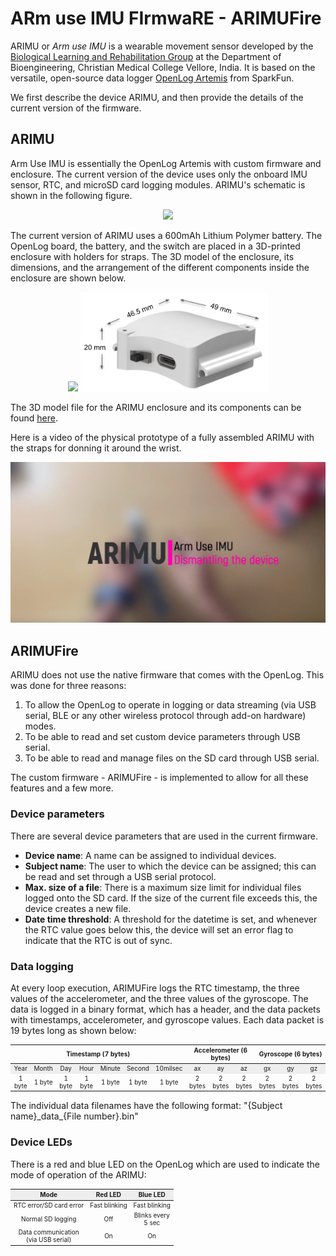 # ARm use IMU FIrmwaRE - ARIMUFire

ARIMU or _Arm use IMU_ is a wearable movement sensor developed by the [Biological Learning and Rehabilitation Group](http://biorehab.github.io) at the Department of Bioengineering, Christian Medical College Vellore, India. It is based on the versatile, open-source data logger [OpenLog Artemis](https://www.sparkfun.com/products/16832) from SparkFun.

We first describe the device ARIMU, and then provide the details of the current version of the firmware.

## ARIMU 
Arm Use IMU is essentially the OpenLog Artemis with custom firmware and enclosure. The current version of the device uses only the onboard IMU sensor, RTC, and microSD card logging modules. ARIMU's schematic is shown in the following figure.

<p align="center">
  <img width="300" src="figs/arimu-schem.png">
</p>

The current version of ARIMU uses a 600mAh Lithium Polymer battery. The OpenLog board, the battery, and the switch are placed in a 3D-printed enclosure with holders for straps. The 3D model of the enclosure, its dimensions, and the arrangement of the different components inside the enclosure are shown below.

<p align="center">
  <img width="300" src="figs/arimu-3dmodel.gif">
  <img width="300" src="figs/arimu_dimensions.png">
</p>

The 3D model file for the ARIMU enclosure and its components can be found [here](3d_files).

Here is a video of the physical prototype of a fully assembled ARIMU with the straps for donning it around the wrist.

[![Video Image](fig/../figs/arimu-dismantle-video.png)](https://www.youtube.com/embed/yX8sNjaKGzg)

## ARIMUFire 

ARIMU does not use the native firmware that comes with the OpenLog. This was done for three reasons:
1. To allow the OpenLog to operate in logging or data streaming (via USB serial, BLE or any other wireless protocol through add-on hardware) modes. 
2. To be able to read and set custom device parameters through USB serial.
3. To be able to read and manage files on the SD card through USB serial.

The custom firmware - ARIMUFire - is implemented to allow for all these features and a few more. 

### Device parameters
There are several device parameters that are used in the current firmware.
- **Device name**: A name can be assigned to individual devices.
- **Subject name**: The user to which the device can be assigned; this can be read and set through a USB serial protocol.
- **Max. size of a file**: There is a maximum size limit for individual files logged onto the SD card. If the size of the current file exceeds this, the device creates a new file.
- **Date time threshold**: A threshold for the datetime is set, and whenever the RTC value goes below this, the device will set an error flag to indicate that the RTC is out of sync.

### Data logging 
At every loop execution, ARIMUFire logs the RTC timestamp, the three values of the accelerometer, and the three values of the gyroscope. The data is logged in a binary format, which has a header, and the data packets with timestamps, accelerometer, and gyroscope values. Each data packet is 19 bytes long as shown below:
<table>
<thead>
  <tr>
    <th style="font-size: 10px" colspan="7">Timestamp (7 bytes)</th>
    <th style="font-size: 10px" colspan="3">Accelerometer (6 bytes)</th>
    <th style="font-size: 10px" colspan="3">Gyroscope (6 bytes)</th>
  </tr>
</thead>
<tbody>
  <tr bgcolor="#EEEEEE">
    <td style="font-size: 10px" align="center">Year</td>
    <td style="font-size: 10px" align="center">Month</td>
    <td style="font-size: 10px" align="center">Day</td>
    <td style="font-size: 10px" align="center">Hour</td>
    <td style="font-size: 10px" align="center">Minute</td>
    <td style="font-size: 10px" align="center">Second</td>
    <td style="font-size: 10px" align="center">10milsec</td>
    <td style="font-size: 10px" align="center">ax</td>
    <td style="font-size: 10px" align="center">ay</td>
    <td style="font-size: 10px" align="center">az</td>
    <td style="font-size: 10px" align="center">gx</td>
    <td style="font-size: 10px" align="center">gy</td>
    <td style="font-size: 10px" align="center">gz</td>
  </tr>
  <tr>
    <td style="font-size: 10px" align="center">1 byte</td>
    <td style="font-size: 10px" align="center">1 byte</td>
    <td style="font-size: 10px" align="center">1 byte</td>
    <td style="font-size: 10px" align="center">1 byte</td>
    <td style="font-size: 10px" align="center">1 byte</td>
    <td style="font-size: 10px" align="center">1 byte</td>
    <td style="font-size: 10px" align="center">1 byte</td>
    <td style="font-size: 10px" align="center">2 bytes</td>
    <td style="font-size: 10px" align="center">2 bytes</td>
    <td style="font-size: 10px" align="center">2 bytes</td>
    <td style="font-size: 10px" align="center">2 bytes</td>
    <td style="font-size: 10px" align="center">2 bytes</td>
    <td style="font-size: 10px" align="center">2 bytes</td>
  </tr>
</tbody>
</table>

The individual data filenames have the following format: "{Subject name}\_data\_{File number}.bin"

### Device LEDs
There is a red and blue LED on the OpenLog which are used to indicate the mode of operation of the ARIMU:
<table>
<thead>
  <tr bgcolor="#EEEEEE">
    <th style="font-size: 10px" align="center">Mode</th>
    <th style="font-size: 10px" align="center">Red LED</th>
    <th style="font-size: 10px" align="center">Blue LED</th>
  </tr>
</thead>
<tbody>
  <tr>
    <td style="font-size: 10px" align="center">RTC error/SD card error</td>
    <td style="font-size: 10px" align="center">Fast blinking</td>
    <td style="font-size: 10px" align="center">Fast blinking</td>
  </tr>
  <tr>
    <td style="font-size: 10px" align="center">Normal SD logging</td>
    <td style="font-size: 10px" align="center">Off</td>
    <td style="font-size: 10px" align="center">Blinks every<br>5 sec</td>
  </tr>
  <tr>
    <td style="font-size: 10px" align="center">Data communication<br>(via USB serial)</td>
    <td style="font-size: 10px" align="center">On</td>
    <td style="font-size: 10px" align="center">On</td>
  </tr>
</tbody>
</table>
